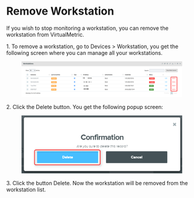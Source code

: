 # Remove Workstation

If you wish to stop monitoring a workstation, you can remove the workstation from VirtualMetric.&#x20;

&#x20;

1\.      To remove a workstation, go to Devices > Workstation, you get the following screen where you can manage all your workstations.&#x20;

<figure><img src="../../../.gitbook/assets/image (496).png" alt=""><figcaption></figcaption></figure>

2\.      Click the Delete button. You get the following popup screen:&#x20;

<div align="left">

<figure><img src="../../../.gitbook/assets/image (497).png" alt="" width="461"><figcaption></figcaption></figure>

</div>

3\.      Click the button Delete. Now the workstation will be removed from the workstation list.&#x20;
